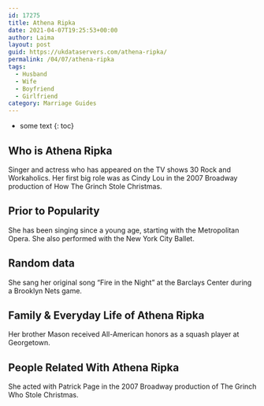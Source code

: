```yaml
---
id: 17275
title: Athena Ripka
date: 2021-04-07T19:25:53+00:00
author: Laima
layout: post
guid: https://ukdataservers.com/athena-ripka/
permalink: /04/07/athena-ripka
tags:
  - Husband
  - Wife
  - Boyfriend
  - Girlfriend
category: Marriage Guides
---
```


* some text
{: toc}


## Who is Athena Ripka
                  
                  
                  
Singer and actress who has appeared on the TV shows 30 Rock and Workaholics. Her first big role was as Cindy Lou in the 2007 Broadway production of How The Grinch Stole Christmas.
                  
              
            
              
            
                
                
                
## Prior to Popularity
                  
                  
                  
She has been singing since a young age, starting with the Metropolitan Opera. She also performed with the New York City Ballet.
                  
              
            
              
            
                
                
                
## Random data
                  
                  
                  
She sang her original song &#8220;Fire in the Night&#8221; at the Barclays Center during a Brooklyn Nets game.
                  
              
            
              
            
                
                
                
## Family & Everyday Life of Athena Ripka
                  
                  
                  
Her brother Mason received All-American honors as a squash player at Georgetown.
                  
              
            
              
            
                
                
                
## People Related With Athena Ripka
                  
                  
                  
She acted with Patrick Page in the 2007 Broadway production of The Grinch Who Stole Christmas.
                  
              
            
              
            
                
              
            
              
              
            
            
              
            
          
          
          